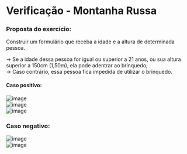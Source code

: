 # Verificação - Montanha Russa 

### Proposta do exercício:

Construir um formulário que receba a idade e a altura de determinada pessoa.

-> Se a idade dessa pessoa for igual ou superior a 21 anos, ou sua altura superior a 150cm (1,50m), ela pode adentrar ao brinquedo;<br>
-> Caso contrário, essa pessoa fica impedida de utilizar o brinquedo.<br>

#### Caso positivo:

![image](https://user-images.githubusercontent.com/87341013/163856738-4e19e933-2a49-42aa-add3-11ca63b22075.png)<br>
![image](https://user-images.githubusercontent.com/87341013/163856821-335dea90-7d11-4e38-8268-f39aa3910473.png)<br>
![image](https://user-images.githubusercontent.com/87341013/163856856-439a037b-43e3-4522-8e31-90acf5790936.png)<br>

### Caso negativo:
![image](https://user-images.githubusercontent.com/87341013/163857113-189c781b-20b2-4718-a8f4-bcf8de112c38.png)<br>
![image](https://user-images.githubusercontent.com/87341013/163857164-496ff5fc-698e-453a-9269-1191f79f3c02.png)
